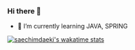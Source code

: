 ### Hi there 👋

- 🌱 I’m currently learning JAVA, SPRING

[![saechimdaeki's wakatime stats](https://github-readme-stats.vercel.app/api/wakatime?username=saechimdaeki)](https://wakatime.com/@devksh930)


<!--
**devksh930/devksh930** is a ✨ _special_ ✨ repository because its `README.md` (this file) appears on your GitHub profile.

Here are some ideas to get you started:
- 🌱 I’m currently learning JAVA, SPRING

<--
- 🔭 I’m currently working on ...
- 🌱 I’m currently learning ...
- 👯 I’m looking to collaborate on ...
- 🤔 I’m looking for help with ...
- 💬 Ask me about ...
- 📫 How to reach me: ...
- 😄 Pronouns: ...
- ⚡ Fun fact: ...
-->
